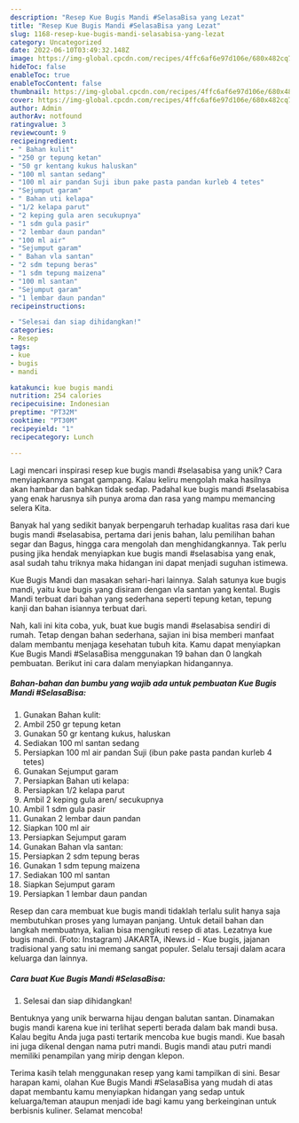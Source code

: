 ```yaml
---
description: "Resep Kue Bugis Mandi #SelasaBisa yang Lezat"
title: "Resep Kue Bugis Mandi #SelasaBisa yang Lezat"
slug: 1168-resep-kue-bugis-mandi-selasabisa-yang-lezat
category: Uncategorized
date: 2022-06-10T03:49:32.148Z
image: https://img-global.cpcdn.com/recipes/4ffc6af6e97d106e/680x482cq70/kue-bugis-mandi-selasabisa-foto-resep-utama.jpg
hideToc: false
enableToc: true
enableTocContent: false
thumbnail: https://img-global.cpcdn.com/recipes/4ffc6af6e97d106e/680x482cq70/kue-bugis-mandi-selasabisa-foto-resep-utama.jpg
cover: https://img-global.cpcdn.com/recipes/4ffc6af6e97d106e/680x482cq70/kue-bugis-mandi-selasabisa-foto-resep-utama.jpg
author: Admin
authorAv: notfound
ratingvalue: 3
reviewcount: 9
recipeingredient:
- " Bahan kulit"
- "250 gr tepung ketan"
- "50 gr kentang kukus haluskan"
- "100 ml santan sedang"
- "100 ml air pandan Suji ibun pake pasta pandan kurleb 4 tetes"
- "Sejumput garam"
- " Bahan uti kelapa"
- "1/2 kelapa parut"
- "2 keping gula aren secukupnya"
- "1 sdm gula pasir"
- "2 lembar daun pandan"
- "100 ml air"
- "Sejumput garam"
- " Bahan vla santan"
- "2 sdm tepung beras"
- "1 sdm tepung maizena"
- "100 ml santan"
- "Sejumput garam"
- "1 lembar daun pandan"
recipeinstructions:

- "Selesai dan siap dihidangkan!"
categories:
- Resep
tags:
- kue
- bugis
- mandi

katakunci: kue bugis mandi 
nutrition: 254 calories
recipecuisine: Indonesian
preptime: "PT32M"
cooktime: "PT30M"
recipeyield: "1"
recipecategory: Lunch

---
```





Lagi mencari inspirasi resep kue bugis mandi #selasabisa yang unik? Cara menyiapkannya sangat gampang. Kalau keliru mengolah maka hasilnya akan hambar dan bahkan tidak sedap. Padahal kue bugis mandi #selasabisa yang enak harusnya sih punya aroma dan rasa yang mampu memancing selera Kita.





Banyak hal yang sedikit banyak berpengaruh terhadap kualitas rasa dari kue bugis mandi #selasabisa, pertama dari jenis bahan, lalu pemilihan bahan segar dan Bagus, hingga cara mengolah dan menghidangkannya. Tak perlu pusing jika hendak menyiapkan kue bugis mandi #selasabisa yang enak,      asal sudah tahu triknya maka hidangan ini dapat menjadi suguhan istimewa.














Kue Bugis Mandi dan masakan sehari-hari lainnya. Salah satunya kue bugis mandi, yaitu kue bugis yang disiram dengan vla santan yang kental. Bugis Mandi terbuat dari bahan yang sederhana seperti tepung ketan, tepung kanji dan bahan isiannya terbuat dari.






Nah, kali ini kita coba, yuk, buat kue bugis mandi #selasabisa sendiri di rumah. Tetap dengan bahan sederhana, sajian ini bisa memberi manfaat dalam membantu menjaga kesehatan tubuh kita. Kamu dapat menyiapkan Kue Bugis Mandi #SelasaBisa menggunakan 19 bahan dan 0 langkah pembuatan. Berikut ini cara dalam menyiapkan hidangannya.

<!--inarticleads1-->

##### Bahan-bahan dan bumbu yang wajib ada untuk pembuatan Kue Bugis Mandi #SelasaBisa:

1. Gunakan  Bahan kulit:
1. Ambil 250 gr tepung ketan
1. Gunakan 50 gr kentang kukus, haluskan
1. Sediakan 100 ml santan sedang
1. Persiapkan 100 ml air pandan Suji (ibun pake pasta pandan kurleb 4 tetes)
1. Gunakan Sejumput garam
1. Persiapkan  Bahan uti kelapa:
1. Persiapkan 1/2 kelapa parut
1. Ambil 2 keping gula aren/ secukupnya
1. Ambil 1 sdm gula pasir
1. Gunakan 2 lembar daun pandan
1. Siapkan 100 ml air
1. Persiapkan Sejumput garam
1. Gunakan  Bahan vla santan:
1. Persiapkan 2 sdm tepung beras
1. Gunakan 1 sdm tepung maizena
1. Sediakan 100 ml santan
1. Siapkan Sejumput garam
1. Persiapkan 1 lembar daun pandan


Resep dan cara membuat kue bugis mandi tidaklah terlalu sulit hanya saja membutuhkan proses yang lumayan panjang. Untuk detail bahan dan langkah membuatnya, kalian bisa mengikuti resep di atas. Lezatnya kue bugis mandi. (Foto: Instagram) JAKARTA, iNews.id - Kue bugis, jajanan tradisional yang satu ini memang sangat populer. Selalu tersaji dalam acara keluarga dan lainnya. 

<!--inarticleads2-->

##### Cara buat Kue Bugis Mandi #SelasaBisa:


1. Selesai dan siap dihidangkan!

Bentuknya yang unik berwarna hijau dengan balutan santan. Dinamakan bugis mandi karena kue ini terlihat seperti berada dalam bak mandi busa. Kalau begitu Anda juga pasti tertarik mencoba kue bugis mandi. Kue basah ini juga dikenal dengan nama putri mandi. Bugis mandi atau putri mandi memiliki penampilan yang mirip dengan klepon. 

Terima kasih telah menggunakan resep yang kami tampilkan di sini. Besar harapan kami, olahan Kue Bugis Mandi #SelasaBisa yang mudah di atas dapat membantu kamu menyiapkan hidangan yang sedap untuk keluarga/teman ataupun menjadi ide bagi kamu yang berkeinginan untuk berbisnis kuliner. Selamat mencoba!
